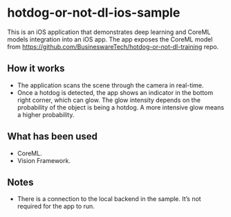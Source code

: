 # hotdog-or-not-dl-ios-sample
This is an iOS application that demonstrates deep learning and CoreML models integration into an iOS app. The app exposes the CoreML model from https://github.com/BusineswareTech/hotdog-or-not-dl-training repo.

## How it works
* The application scans the scene through the camera in real-time.
* Once a hotdog is detected, the app shows an indicator in the bottom right corner, which can glow. The glow intensity depends on the probability of the object is being a hotdog. A more intensive glow means a higher probability.

## What has been used
* CoreML. 
* Vision Framework.

## Notes
* There is a connection to the local backend in the sample. It’s not required for the app to run.
